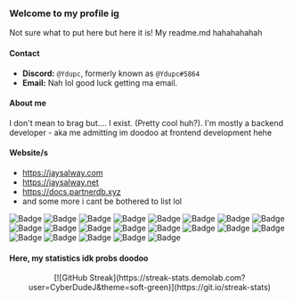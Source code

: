 ### Welcome to my profile ig
Not sure what to put here but here it is! My readme.md hahahahahah

#### Contact
- **Discord:** ``@Ydupc``, formerly known as ``@Ydupc#5864``
- **Email:** Nah lol good luck getting ma email.

#### About me
I don't mean to brag but.... I exist. (Pretty cool huh?). I'm mostly a backend developer - aka me admitting im doodoo at frontend development hehe

#### Website/s
- https://jaysalway.com
- https://jaysalway.net
- https://docs.partnerdb.xyz
- and some more i cant be bothered to list lol

![Badge](https://img.shields.io/badge/Ydupc-8A2BE2) ![Badge](https://img.shields.io/badge/Ydupc-8A2BE2) ![Badge](https://img.shields.io/badge/Ydupc-8A2BE2) ![Badge](https://img.shields.io/badge/Ydupc-8A2BE2) ![Badge](https://img.shields.io/badge/Ydupc-8A2BE2) ![Badge](https://img.shields.io/badge/Ydupc-8A2BE2) ![Badge](https://img.shields.io/badge/Ydupc-8A2BE2) ![Badge](https://img.shields.io/badge/Ydupc-8A2BE2) ![Badge](https://img.shields.io/badge/Ydupc-8A2BE2) ![Badge](https://img.shields.io/badge/Ydupc-8A2BE2) ![Badge](https://img.shields.io/badge/Ydupc-8A2BE2) ![Badge](https://img.shields.io/badge/Ydupc-8A2BE2) ![Badge](https://img.shields.io/badge/Ydupc-8A2BE2) ![Badge](https://img.shields.io/badge/Ydupc-8A2BE2) ![Badge](https://img.shields.io/badge/Ydupc-8A2BE2) ![Badge](https://img.shields.io/badge/Ydupc-8A2BE2) ![Badge](https://img.shields.io/badge/Ydupc-8A2BE2) ![Badge](https://img.shields.io/badge/Ydupc-8A2BE2) ![Badge](https://img.shields.io/badge/Ydupc-8A2BE2) ![Badge](https://img.shields.io/badge/Ydupc-8A2BE2)
![Badge](https://img.shields.io/badge/Ydupc-8A2BE2)

#### Here, my statistics idk probs doodoo
<center>[![GitHub Streak](https://streak-stats.demolab.com?user=CyberDudeJ&theme=soft-green)](https://git.io/streak-stats)</center>
